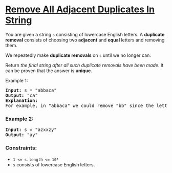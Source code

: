 # [Remove All Adjacent Duplicates In String](https://leetcode.com/problems/remove-all-adjacent-duplicates-in-string/)

You are given a string `s` consisting of lowercase English letters. A **duplicate removal** consists of choosing two **adjacent** and **equal** letters and removing them.

We repeatedly make **duplicate removals** on `s` until we no longer can.

Return *the final string after all such duplicate removals have been made*. It can be proven that the answer is **unique**.

Example 1:
<pre>
<b>Input:</b> s = "abbaca"
<b>Output:</b> "ca"
<b>Explanation: </b>
For example, in "abbaca" we could remove "bb" since the letters are adjacent and equal, and this is the only possible move.  The result of this move is that the string is "aaca", of which only "aa" is possible, so the final string is "ca".
</pre>

### Example 2:
<pre>
<b>Input:</b> s = "azxxzy"
<b>Output:</b> "ay"
</pre>

### Constraints:

- `1 <= s.length <= 10⁵`
- `s` consists of lowercase English letters.
